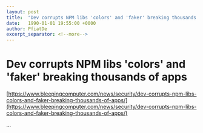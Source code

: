 ```yaml
---
layout: post
title:  "Dev corrupts NPM libs 'colors' and 'faker' breaking thousands of apps"
date:   1990-01-01 19:55:00 +0000
author: PfiatDe
excerpt_separator: <!--more-->
---
```


# Dev corrupts NPM libs 'colors' and 'faker' breaking thousands of apps
[https://www.bleepingcomputer.com/news/security/dev-corrupts-npm-libs-colors-and-faker-breaking-thousands-of-apps/](https://www.bleepingcomputer.com/news/security/dev-corrupts-npm-libs-colors-and-faker-breaking-thousands-of-apps/)

...
<!--more-->
